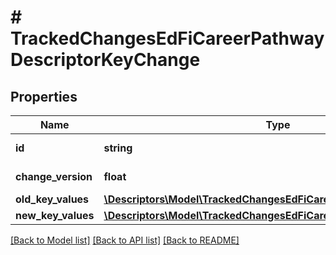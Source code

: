 # # TrackedChangesEdFiCareerPathwayDescriptorKeyChange

## Properties

Name | Type | Description | Notes
------------ | ------------- | ------------- | -------------
**id** | **string** | Resource identifier | [optional]
**change_version** | **float** | Change version | [optional]
**old_key_values** | [**\Descriptors\Model\TrackedChangesEdFiCareerPathwayDescriptorKey**](TrackedChangesEdFiCareerPathwayDescriptorKey.md) |  | [optional]
**new_key_values** | [**\Descriptors\Model\TrackedChangesEdFiCareerPathwayDescriptorKey**](TrackedChangesEdFiCareerPathwayDescriptorKey.md) |  | [optional]

[[Back to Model list]](../../README.md#models) [[Back to API list]](../../README.md#endpoints) [[Back to README]](../../README.md)
